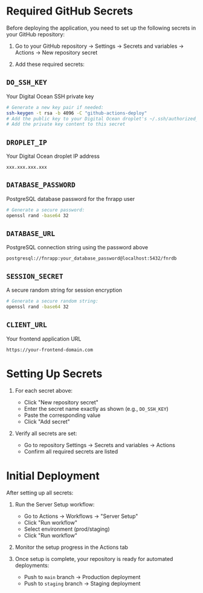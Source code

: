 # Required GitHub Secrets

Before deploying the application, you need to set up the following secrets in your GitHub repository:

1. Go to your GitHub repository → Settings → Secrets and variables → Actions → New repository secret

2. Add these required secrets:

## `DO_SSH_KEY`
Your Digital Ocean SSH private key
```bash
# Generate a new key pair if needed:
ssh-keygen -t rsa -b 4096 -C "github-actions-deploy"
# Add the public key to your Digital Ocean droplet's ~/.ssh/authorized_keys
# Add the private key content to this secret
```

## `DROPLET_IP`
Your Digital Ocean droplet IP address
```
xxx.xxx.xxx.xxx
```

## `DATABASE_PASSWORD`
PostgreSQL database password for the fnrapp user
```bash
# Generate a secure password:
openssl rand -base64 32
```

## `DATABASE_URL`
PostgreSQL connection string using the password above
```
postgresql://fnrapp:your_database_password@localhost:5432/fnrdb
```

## `SESSION_SECRET`
A secure random string for session encryption
```bash
# Generate a secure random string:
openssl rand -base64 32
```

## `CLIENT_URL`
Your frontend application URL
```
https://your-frontend-domain.com
```

# Setting Up Secrets

1. For each secret above:
   - Click "New repository secret"
   - Enter the secret name exactly as shown (e.g., `DO_SSH_KEY`)
   - Paste the corresponding value
   - Click "Add secret"

2. Verify all secrets are set:
   - Go to repository Settings → Secrets and variables → Actions
   - Confirm all required secrets are listed

# Initial Deployment

After setting up all secrets:

1. Run the Server Setup workflow:
   - Go to Actions → Workflows → "Server Setup"
   - Click "Run workflow"
   - Select environment (prod/staging)
   - Click "Run workflow"

2. Monitor the setup progress in the Actions tab

3. Once setup is complete, your repository is ready for automated deployments:
   - Push to `main` branch → Production deployment
   - Push to `staging` branch → Staging deployment
